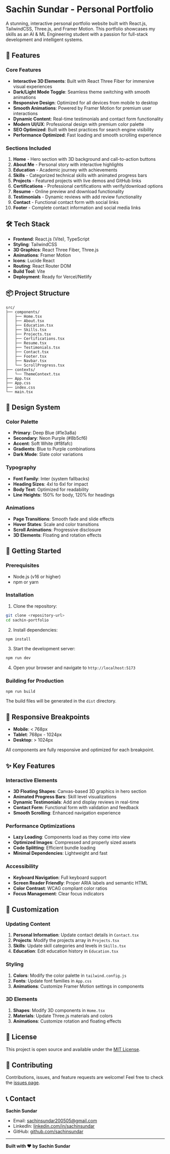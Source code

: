 # Sachin Sundar - Personal Portfolio

A stunning, interactive personal portfolio website built with React.js, TailwindCSS, Three.js, and Framer Motion. This portfolio showcases my skills as an AI & ML Engineering student with a passion for full-stack development and intelligent systems.

## 🚀 Features

### Core Features
- **Interactive 3D Elements**: Built with React Three Fiber for immersive visual experiences
- **Dark/Light Mode Toggle**: Seamless theme switching with smooth animations
- **Responsive Design**: Optimized for all devices from mobile to desktop
- **Smooth Animations**: Powered by Framer Motion for premium user interactions
- **Dynamic Content**: Real-time testimonials and contact form functionality
- **Modern UI/UX**: Professional design with premium color palette
- **SEO Optimized**: Built with best practices for search engine visibility
- **Performance Optimized**: Fast loading and smooth scrolling experience

### Sections Included
1. **Home** - Hero section with 3D background and call-to-action buttons
2. **About Me** - Personal story with interactive highlights
3. **Education** - Academic journey with achievements
4. **Skills** - Categorized technical skills with animated progress bars
5. **Projects** - Featured projects with live demos and GitHub links
6. **Certifications** - Professional certifications with verify/download options
7. **Resume** - Online preview and download functionality
8. **Testimonials** - Dynamic reviews with add review functionality
9. **Contact** - Functional contact form with social links
10. **Footer** - Complete contact information and social media links

## 🛠️ Tech Stack

- **Frontend**: React.js (Vite), TypeScript
- **Styling**: TailwindCSS
- **3D Graphics**: React Three Fiber, Three.js
- **Animations**: Framer Motion
- **Icons**: Lucide React
- **Routing**: React Router DOM
- **Build Tool**: Vite
- **Deployment**: Ready for Vercel/Netlify

## 📦 Project Structure

```
src/
├── components/
│   ├── Home.tsx
│   ├── About.tsx
│   ├── Education.tsx
│   ├── Skills.tsx
│   ├── Projects.tsx
│   ├── Certifications.tsx
│   ├── Resume.tsx
│   ├── Testimonials.tsx
│   ├── Contact.tsx
│   ├── Footer.tsx
│   ├── Navbar.tsx
│   └── ScrollProgress.tsx
├── contexts/
│   └── ThemeContext.tsx
├── App.tsx
├── App.css
├── index.css
└── main.tsx
```

## 🎨 Design System

### Color Palette
- **Primary**: Deep Blue (#1e3a8a)
- **Secondary**: Neon Purple (#8b5cf6)
- **Accent**: Soft White (#f8fafc)
- **Gradients**: Blue to Purple combinations
- **Dark Mode**: Slate color variations

### Typography
- **Font Family**: Inter (system fallbacks)
- **Heading Sizes**: 4xl to 6xl for impact
- **Body Text**: Optimized for readability
- **Line Heights**: 150% for body, 120% for headings

### Animations
- **Page Transitions**: Smooth fade and slide effects
- **Hover States**: Scale and color transitions
- **Scroll Animations**: Progressive disclosure
- **3D Elements**: Floating and rotation effects

## 🚀 Getting Started

### Prerequisites
- Node.js (v16 or higher)
- npm or yarn

### Installation

1. Clone the repository:
```bash
git clone <repository-url>
cd sachin-portfolio
```

2. Install dependencies:
```bash
npm install
```

3. Start the development server:
```bash
npm run dev
```

4. Open your browser and navigate to `http://localhost:5173`

### Building for Production

```bash
npm run build
```

The build files will be generated in the `dist` directory.

## 📱 Responsive Breakpoints

- **Mobile**: < 768px
- **Tablet**: 768px - 1024px
- **Desktop**: > 1024px

All components are fully responsive and optimized for each breakpoint.

## ✨ Key Features

### Interactive Elements
- **3D Floating Shapes**: Canvas-based 3D graphics in hero section
- **Animated Progress Bars**: Skill level visualizations
- **Dynamic Testimonials**: Add and display reviews in real-time
- **Contact Form**: Functional form with validation and feedback
- **Smooth Scrolling**: Enhanced navigation experience

### Performance Optimizations
- **Lazy Loading**: Components load as they come into view
- **Optimized Images**: Compressed and properly sized assets
- **Code Splitting**: Efficient bundle loading
- **Minimal Dependencies**: Lightweight and fast

### Accessibility
- **Keyboard Navigation**: Full keyboard support
- **Screen Reader Friendly**: Proper ARIA labels and semantic HTML
- **Color Contrast**: WCAG compliant color ratios
- **Focus Management**: Clear focus indicators

## 🔧 Customization

### Updating Content
1. **Personal Information**: Update contact details in `Contact.tsx`
2. **Projects**: Modify the projects array in `Projects.tsx`
3. **Skills**: Update skill categories and levels in `Skills.tsx`
4. **Education**: Edit education history in `Education.tsx`

### Styling
1. **Colors**: Modify the color palette in `tailwind.config.js`
2. **Fonts**: Update font families in `App.css`
3. **Animations**: Customize Framer Motion settings in components

### 3D Elements
1. **Shapes**: Modify 3D components in `Home.tsx`
2. **Materials**: Update Three.js materials and colors
3. **Animations**: Customize rotation and floating effects

## 📄 License

This project is open source and available under the [MIT License](LICENSE).

## 🤝 Contributing

Contributions, issues, and feature requests are welcome! Feel free to check the [issues page](issues).

## 📞 Contact

**Sachin Sundar**
- Email: sachinsundar200505@gmail.com
- LinkedIn: [linkedin.com/in/sachinsundar](https://linkedin.com/in/sachin-sundar)
- GitHub: [github.com/sachinsundar](https://github.com/Sachin200505)

---

**Built with ❤️ by Sachin Sundar**
